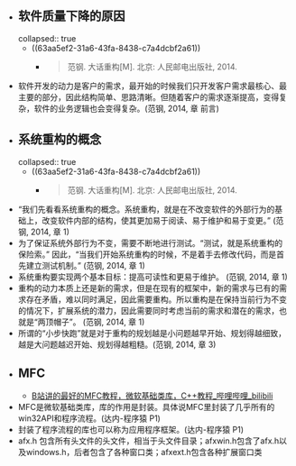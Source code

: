 - ## 软件质量下降的原因
  collapsed:: true
	- ((63aa5ef2-31a6-43fa-8438-c7a4dcbf2a61))
		- > 范钢. 大话重构[M]. 北京: 人民邮电出版社, 2014.
- 软件开发的动力是客户的需求，最开始的时候我们只开发客户需求最核心、最主要的部分，因此结构简单、思路清晰。但随着客户的需求逐渐提高，变得复杂，软件的业务逻辑也会变得复杂。(范钢, 2014, 章 前言)
- ## 系统重构的概念
  collapsed:: true
	- ((63aa5ef2-31a6-43fa-8438-c7a4dcbf2a61))
		- >范钢. 大话重构[M]. 北京: 人民邮电出版社, 2014.
- “我们先看看系统重构的概念。系统重构，就是在不改变软件的外部行为的基础上，改变软件内部的结构，使其更加易于阅读、易于维护和易于变更。” (范钢, 2014, 章 1)
- 为了保证系统外部行为不变，需要不断地进行测试。“测试，就是系统重构的保险索。” 因此，“当我们开始系统重构的时候，不是着手去修改代码，而是首先建立测试机制。” (范钢, 2014, 章 1)
- 系统重构要实现两个基本目标：提高可读性和更易于维护。 (范钢, 2014, 章 1)
- 重构的动力本质上还是新的需求，但是在现有的框架中，新的需求与已有的需求存在矛盾，难以同时满足，因此需要重构。所以重构是在保持当前行为不变的情况下，扩展系统的潜力，因此需要同时考虑当前的需求和潜在的需求，也就是“两顶帽子”。 (范钢, 2014, 章 1)
- 所谓的“小步快跑”就是对于重构的规划越是小问题越早开始、规划得越细致，越是大问题越迟开始、规划得越粗糙。(范钢, 2014, 章 3)
- ## MFC
	- [B站讲的最好的MFC教程，微软基础类库，C++教程_哔哩哔哩_bilibili](https://www.bilibili.com/video/av858390702/?vd_source=fc591008a48bd1bb56b8e3ba9a7c2202)
- MFC是微软基础类库，库的作用是封装。具体说MFC里封装了几乎所有的win32API和程序流程。(达内-程序猿 P1)
- 封装了程序流程的库也可以称为应用程序框架。(达内-程序猿 P1)
- afx.h 包含所有头文件的头文件，相当于头文件目录；afxwin.h包含了afx.h以及windows.h，后者包含了各种窗口类；afxext.h包含各种扩展窗口类